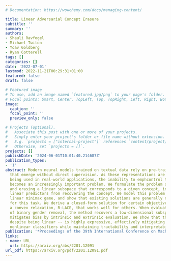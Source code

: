 ```yaml
---
# Documentation: https://wowchemy.com/docs/managing-content/

title: Linear Adversarial Concept Erasure
subtitle: ''
summary: ''
authors:
- Shauli Ravfogel
- Michael Twiton
- Yoav Goldberg
- Ryan Cotterell
tags: []
categories: []
date: '2022-07-01'
lastmod: 2022-11-21T00:29:31+01:00
featured: false
draft: false

# Featured image
# To use, add an image named `featured.jpg/png` to your page's folder.
# Focal points: Smart, Center, TopLeft, Top, TopRight, Left, Right, BottomLeft, Bottom, BottomRight.
image:
  caption: ''
  focal_point: ''
  preview_only: false

# Projects (optional).
#   Associate this post with one or more of your projects.
#   Simply enter your project's folder or file name without extension.
#   E.g. `projects = ["internal-project"]` references `content/project/deep-learning/index.md`.
#   Otherwise, set `projects = []`.
projects: []
publishDate: '2024-06-01T10:01:40.214687Z'
publication_types:
- '1'
abstract: Modern neural models trained on textual data rely on pre-trained representations
  that emerge without direct supervision. As these representations are increasingly
  being used in real-world applications, the inability to emphcontrol their content
  becomes an increasingly important problem. We formulate the problem of identifying
  and erasing a linear subspace that corresponds to a given concept, in order to prevent
  linear predictors from recovering the concept. We model this problem as a constrained,
  linear minimax game, and show that existing solutions are generally not optimal
  for this task. We derive a closed-form solution for certain objectives, and propose
  a convex relaxation, R-LACE, that works well for others. When evaluated in the context
  of binary gender removal, the method recovers a low-dimensional subspace whose removal
  mitigates bias by intrinsic and extrinsic evaluation. We show that the method --
  despite being linear -- is highly expressive, effectively mitigating bias in deep
  nonlinear classifiers while maintaining tractability and interpretability.
publication: '*Proceedings of the 39th International Conference on Machine Learning*'
links:
- name: URL
  url: https://arxiv.org/abs/2201.12091
url_pdf: https://arxiv.org/pdf/2201.12091.pdf
---
```

